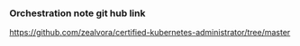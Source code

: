 ### Orchestration note git hub link
https://github.com/zealvora/certified-kubernetes-administrator/tree/master
